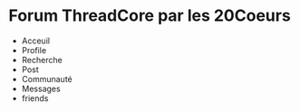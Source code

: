 # Forum ThreadCore par les 20Coeurs

- Acceuil
- Profile
- Recherche
- Post
- Communauté
- Messages
- friends
